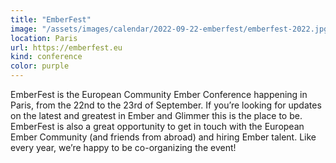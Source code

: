 ```yaml
---
title: "EmberFest"
image: "/assets/images/calendar/2022-09-22-emberfest/emberfest-2022.jpg"
location: Paris
url: https://emberfest.eu
kind: conference
color: purple
---
```


EmberFest is the European Community Ember Conference happening in Paris, from the 22nd to the 23rd of September. If you’re looking for updates on the latest and greatest in Ember and Glimmer this is the place to be. EmberFest is also a great opportunity to get in touch with the European Ember Community (and friends from abroad) and hiring Ember talent. Like every year, we’re happy to be co-organizing the event!
